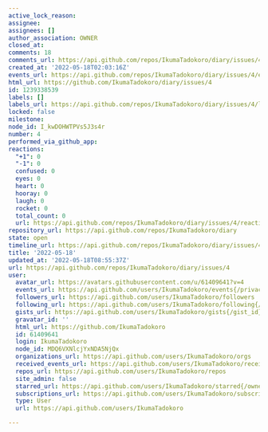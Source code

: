 ```yaml
---
active_lock_reason: 
assignee: 
assignees: []
author_association: OWNER
closed_at: 
comments: 18
comments_url: https://api.github.com/repos/IkumaTadokoro/diary/issues/4/comments
created_at: '2022-05-18T02:03:16Z'
events_url: https://api.github.com/repos/IkumaTadokoro/diary/issues/4/events
html_url: https://github.com/IkumaTadokoro/diary/issues/4
id: 1239338539
labels: []
labels_url: https://api.github.com/repos/IkumaTadokoro/diary/issues/4/labels{/name}
locked: false
milestone: 
node_id: I_kwDOHWTPVs5J3s4r
number: 4
performed_via_github_app: 
reactions:
  "+1": 0
  "-1": 0
  confused: 0
  eyes: 0
  heart: 0
  hooray: 0
  laugh: 0
  rocket: 0
  total_count: 0
  url: https://api.github.com/repos/IkumaTadokoro/diary/issues/4/reactions
repository_url: https://api.github.com/repos/IkumaTadokoro/diary
state: open
timeline_url: https://api.github.com/repos/IkumaTadokoro/diary/issues/4/timeline
title: '2022-05-18'
updated_at: '2022-05-18T08:55:37Z'
url: https://api.github.com/repos/IkumaTadokoro/diary/issues/4
user:
  avatar_url: https://avatars.githubusercontent.com/u/61409641?v=4
  events_url: https://api.github.com/users/IkumaTadokoro/events{/privacy}
  followers_url: https://api.github.com/users/IkumaTadokoro/followers
  following_url: https://api.github.com/users/IkumaTadokoro/following{/other_user}
  gists_url: https://api.github.com/users/IkumaTadokoro/gists{/gist_id}
  gravatar_id: ''
  html_url: https://github.com/IkumaTadokoro
  id: 61409641
  login: IkumaTadokoro
  node_id: MDQ6VXNlcjYxNDA5NjQx
  organizations_url: https://api.github.com/users/IkumaTadokoro/orgs
  received_events_url: https://api.github.com/users/IkumaTadokoro/received_events
  repos_url: https://api.github.com/users/IkumaTadokoro/repos
  site_admin: false
  starred_url: https://api.github.com/users/IkumaTadokoro/starred{/owner}{/repo}
  subscriptions_url: https://api.github.com/users/IkumaTadokoro/subscriptions
  type: User
  url: https://api.github.com/users/IkumaTadokoro

---
```

